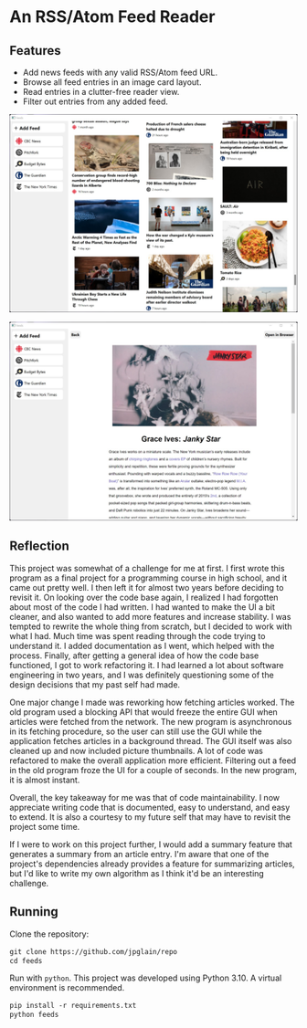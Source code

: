 # An RSS/Atom Feed Reader

## Features

 - Add news feeds with any valid RSS/Atom feed URL.
 - Browse all feed entries in an image card layout.
 - Read entries in a clutter-free reader view.
 - Filter out entries from any added feed.

![A thumbnail view of RSS feed articles](./res/clip1.jpg "A thumbnail view of RSS feed articles")

![Reader-focused mode of an article showing only text and image content](./res/clip2.jpg 
"Reader-focused mode of an article showing only text and image content")

## Reflection

This project was somewhat of a challenge for me at first.
I first wrote this program as a final project for a programming course in high school,
and it came out pretty well. I then left it for almost two years before deciding to revisit it.
On looking over the code base again, I realized I had forgotten about most of the code I had written.
I had wanted to make the UI a bit cleaner, and also wanted to add more features and increase stability.
I was tempted to rewrite the whole thing from scratch, but I decided to work with what I had.
Much time was spent reading through the code trying to understand it.
I added documentation as I went, which helped with the process.
Finally, after getting a general idea of how the code base functioned,
I got to work refactoring it. I had learned a lot about software engineering in two years,
and I was definitely questioning some of the design decisions that my past self had made.

One major change I made was reworking how fetching articles worked.
The old program used a blocking API that would freeze the entire GUI when articles were fetched
from the network. The new program is asynchronous in its fetching procedure, so the user can still
use the GUI while the application fetches articles in a background thread.
The GUI itself was also cleaned up and now included picture thumbnails.
A lot of code was refactored to make the overall application more efficient.
Filtering out a feed in the old program froze the UI for a couple of seconds.
In the new program, it is almost instant.

Overall, the key takeaway for me was that of code maintainability.
I now appreciate writing code that is documented, easy to understand, and easy to extend. 
It is also a courtesy to my future self that may have to revisit the project some time.

If I were to work on this project further, I would add a summary feature that generates a summary from
an article entry. I'm aware that one of the project's dependencies already provides a feature for summarizing
articles, but I'd like to write my own algorithm as I think it'd be an interesting challenge.

## Running

Clone the repository:
```
git clone https://github.com/jpglain/repo
cd feeds
```

Run with `python`. This project was developed using Python 3.10. A virtual environment is recommended.
```
pip install -r requirements.txt
python feeds
```
